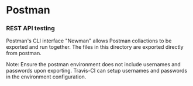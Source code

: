# Postman

### REST API testing

Postman's CLI interface "Newman" allows Postman collactions to be exported and run together.
The files in this directory are exported directly from postman.

Note: Ensure the postman environment does not include usernames and passwords upon exporting.
Travis-CI can setup usernames and passwords in the environment configuration.